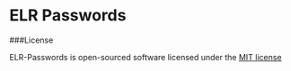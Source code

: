 # ELR Passwords

###License

ELR-Passwords is open-sourced software licensed under the [MIT license](http://opensource.org/licenses/MIT)